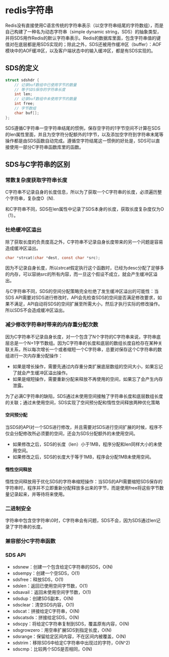 # redis字符串

Redis没有直接使用C语言传统的字符串表示（以空字符串结尾的字符数组），而是自己构建了一种名为动态字符串（simple dynamic string，SDS）的抽象类型，并将SDS用作Redis的默认字符串表示。Redis的数据库里面，包含字符串值的键值对在底层都是用SDS实现的；除此之外，SDS还被用作缓冲区（buffer）：AOF模块中的AOF缓冲区，以及客户端状态中的输入缓冲区，都是有SDS实现的。

## SDS的定义

```c
struct sdshdr {
    // 记录buf数组中已使用字节的数量
    // 等于SDS保存的字符串长度
    int len;
    // 记录buf数组中未使用字节的数量
    int free;
    // 字节数组
    char buf[];
};
```

SDS遵循C字符串一空字符串结尾的惯例，保存空字符的1字节空间不计算在SDS的len属性里面，并且为空字符分配额外的1字节，以及添加空字符到字符串末尾等操作都是由SDS函数自动完成。遵循空字符结尾这一惯例的好处是，SDS可以直接使用一部分C字符串函数库里的函数。

## SDS与C字符串的区别

### 常数复杂度获取字符串长度

C字符串不记录自身的长度信息，所以为了获取一个C字符串的长度，必须遍历整个字符串，复杂度O（N).

和C字符串不同，SDS在len属性中记录了SDS本身的长度，获取长度复杂度仅为O（1）。

### 杜绝缓冲区溢出

除了获取长度的负责度高之外，C字符串不记录自身长度带来的另一个问题是容易造成缓冲区溢出。

```c
char *strcat(char *dest, const char *src);
```

因为不记录自身长度，所以strcat假定执行这个函数时，已经为desc分配了足够多的内存，可以容纳src的所有内容，而一旦这个假设不成立，就会产生缓冲区溢出。

与C字符串不同，SDS的空间分配策略完全杜绝了发生缓冲区溢出的可能性：当SDS API需要对SDS进行修改时，API会先检查SDS的空间是否满足修改要求，如果不满足，API自动将SDS的空间扩展至所需大小，然后才执行实际的修改操作。所以SDS不会造成缓冲区溢出。

### 减少修改字符串时带来的内存重分配次数

因为C字符串不记录自身长度，对一个包含了N个字符的C字符串来说，字符串底层总是一个N+1字节数组。因为C字符串的长度和底层的数组长度自检存在某种关联关系，所以每次增长一个或者缩短一个C字符串，总要对保存这个C字符串的数组进行一次内存重分配操作：

* 如果是增长操作，需要先通过内存重分类扩展底层数组的空间大小，如果忘记了就会产生缓冲区溢出操作。
* 如果是缩短操作，需要重新分配来释放不再使用的空间，如果忘了会产生内存泄露。

为了必满C字符串的缺陷，SDS通过未使用空间接触了字符串长度和底层数组长度的关联；通过未使用空间，SDS实现了空间预分配和惰性空间释放两种优化策略

#### 空间预分配

当SDS的API对一个SDS进行修改，并且需要对SDS进行空间扩展的时候，程序不仅会分配修改所必须要的空间，还会为SDS分配额外的未使用空间。

* 如果修改之后，SDS的长度（len）小于1MB，程序分配和len同样大小的未使用空间。
* 如果修改之后，SDS的长度大于等于1MB，程序会分配1MB未使用空间。

#### 惰性空间释放

惰性空间释放用于优化SDS的字符串缩短操作：当SDS的API需要缩短SDS保存的字符串时，程序并不立即重新分配释放多出来的字节，而是使用free将这些字节数量记录起来，并等待将来使用。

### 二进制安全

字符串中包含空字符串\0时，C字符串会有问题，SDS不会，因为SDS通过len记录了字符串的长度。

### 兼容部分C字符串函数

### SDS API

* sdsnew：创建一个包含给定C字符串的SDS，O(N)
* sdsempy：创建一个空SDS，O(1)
* sdsfree：释放SDS，O(1)
* sdslen：返回已使用空间字节数，O(1)
* sdsavail：返回未使用空间字节数，O(1)
* sdsdup：创建SDS副本，O(N)
* sdsclear：清空SDS内容，O(1)
* sdscat：拼接给定C字符串，O(N)
* sdscatsds：拼接给定SDS，O(N)
* sdscpy：将给定C字符串复制到SDS，覆盖原有内容，O(N)
* sdsgrowzero：用空串扩展SDS到指定长度，O(N)
* sdsrange：保留给定区间内容，不在区间内被覆盖，O(N)
* sdstrim：移除SDS中给定C字符串中出现过的字符，O(N^2)
* sdscmp：比较两个SDS是否相同，O(N)
